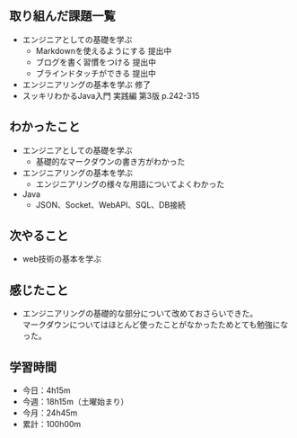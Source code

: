 ## 取り組んだ課題一覧
- エンジニアとしての基礎を学ぶ
    - Markdownを使えるようにする 提出中
    - ブログを書く習慣をつける 提出中
    - ブラインドタッチができる 提出中
- エンジニアリングの基本を学ぶ 修了
- スッキリわかるJava入門 実践編 第3版 p.242-315
## わかったこと
- エンジニアとしての基礎を学ぶ
    - 基礎的なマークダウンの書き方がわかった
- エンジニアリングの基本を学ぶ
    - エンジニアリングの様々な用語についてよくわかった
- Java
    - JSON、Socket、WebAPI、SQL、DB接続
## 次やること
- web技術の基本を学ぶ
## 感じたこと
- エンジニアリングの基礎的な部分について改めておさらいできた。  
マークダウンについてはほとんど使ったことがなかったためとても勉強になった。
## 学習時間
- 今日：4h15m
- 今週：18h15m（土曜始まり）
- 今月：24h45m
- 累計：100h00m
